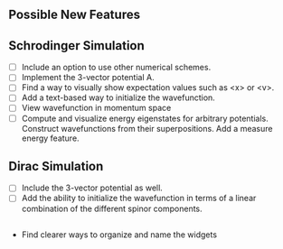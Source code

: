 
## Possible New Features

## Schrodinger Simulation
 - [ ] Include an option to use other numerical schemes.
 - [ ] Implement the 3-vector potential A.
 - [ ] Find a way to visually show expectation values such as \<x\> or \<v\>.
 - [ ] Add a text-based way to initialize the wavefunction.
 - [ ] View wavefunction in momentum space
 - [ ] Compute and visualize energy eigenstates for arbitrary potentials. Construct wavefunctions from their superpositions. Add a measure energy feature.

## Dirac Simulation
 - [ ] Include the 3-vector potential as well.
 - [ ] Add the ability to initialize the wavefunction in terms of a linear combination of the different spinor components. 

##
- Find clearer ways to organize and name the widgets
